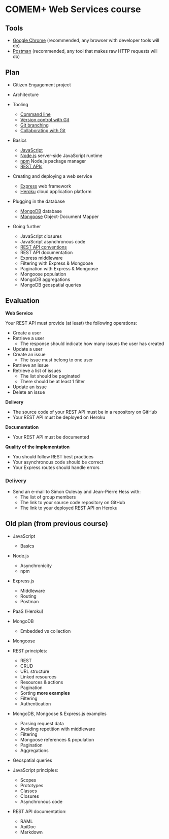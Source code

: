 # COMEM+ Web Services course



## Tools

* [Google Chrome][chrome] (recommended, any browser with developer tools will do)
* [Postman][postman] (recommended, any tool that makes raw HTTP requests will do)



## Plan

* Citizen Engagement project
* Architecture

* Tooling
  * [Command line](https://github.com/MediaComem/comem-webdev/tree/master/subjects/cli)
  * [Version control with Git](https://github.com/MediaComem/comem-webdev/tree/master/subjects/git)
  * [Git branching](https://github.com/MediaComem/comem-webdev/tree/master/subjects/git-branching)
  * [Collaborating with Git](https://github.com/MediaComem/comem-webdev/tree/master/subjects/git-collaborating)

* Basics
  * [JavaScript](https://github.com/MediaComem/comem-webdev/tree/master/subjects/js)
  * [Node.js](https://github.com/MediaComem/comem-webdev/tree/master/subjects/node) server-side JavaScript runtime
  * [npm](https://github.com/MediaComem/comem-webdev/tree/master/subjects/npm) Node.js package manager
  * [REST APIs](https://github.com/MediaComem/comem-webdev/tree/master/subjects/rest)

* Creating and deploying a web service
  * [Express](https://github.com/MediaComem/comem-webdev/tree/master/subjects/express) web framework
  * [Heroku](https://github.com/MediaComem/comem-webdev/tree/master/subjects/heroku) cloud application platform

* Plugging in the database
  * [MongoDB](https://github.com/MediaComem/comem-webdev/tree/master/subjects/mongodb) database
  * [Mongoose](https://github.com/MediaComem/comem-webdev/tree/master/subjects/mongoose) Object-Document Mapper

* Going further
  * JavaScript closures
  * JavaScript asynchronous code
  * [REST API conventions](https://github.com/MediaComem/comem-webdev/tree/master/subjects/rest-conventions)
  * REST API documentation
  * Express middleware
  * Filtering with Express & Mongoose
  * Pagination with Express & Mongoose
  * Mongoose population
  * MongoDB aggregations
  * MongoDB geospatial queries



## Evaluation

**Web Service**

Your REST API must provide (at least) the following operations:

* Create a user
* Retrieve a user
  * The response should indicate how many issues the user has created
* Update a user
* Create an issue
  * The issue must belong to one user
* Retrieve an issue
* Retrieve a list of issues
  * The list should be paginated
  * There should be at least 1 filter
* Update an issue
* Delete an issue

**Delivery**

* The source code of your REST API must be in a repository on GitHub
* Your REST API must be deployed on Heroku

**Documentation**

* Your REST API must be documented

**Quality of the implementation**

* You should follow REST best practices
* Your asynchronous code should be correct
* Your Express routes should handle errors

### Delivery

* Send an e-mail to Simon Oulevay and Jean-Pierre Hess with:
  * The list of group members
  * The link to your source code repository on GitHub
  * The link to your deployed REST API on Heroku



## Old plan (from previous course)

* JavaScript
  * Basics

* Node.js
  * Asynchronicity
  * npm

* Express.js
  * Middleware
  * Routing
  * Postman

* PaaS (Heroku)

* MongoDB
  * Embedded vs collection

* Mongoose

* REST principles:
  * REST
  * CRUD
  * URL structure
  * Linked resources
  * Resources & actions
  * Pagination
  * Sorting **more examples**
  * Filtering
  * Authentication

* MongoDB, Mongoose & Express.js examples
  * Parsing request data
  * Avoiding repetition with middleware
  * Filtering
  * Mongoose references & population
  * Pagination
  * Aggregations

* Geospatial queries

* JavaScript principles:
  * Scopes
  * Prototypes
  * Classes
  * Closures
  * Asynchronous code

* REST API documentation:
  * RAML
  * ApiDoc
  * Markdown



[chrome]: https://www.google.com/chrome/
[postman]: https://www.getpostman.com
